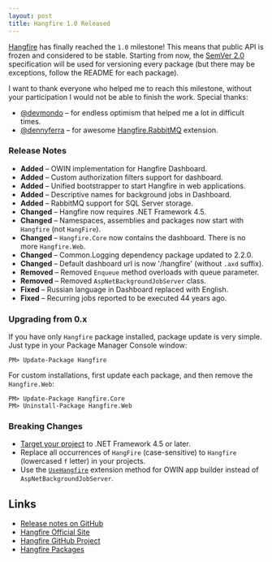```yaml
---
layout: post
title: Hangfire 1.0 Released
---
```


[Hangfire](http://hangfire.io) has finally reached the `1.0` milestone! This means that public API is frozen and considered to be stable. Starting from now, the [SemVer 2.0](http://semver.org) specification will be used for versioning every package (but there may be exceptions, follow the README for each package).

I want to thank everyone who helped me to reach this milestone, without your participation I would not be able to finish the work. Special thanks:

* [@devmondo](https://github.com/devmondo) – for endless optimism that helped me a lot in difficult times.
* [@dennyferra](https://github.com/dennyferra) – for awesome [Hangfire.RabbitMQ](https://www.nuget.org/packages/Hangfire.SqlServer.RabbitMQ/) extension.

### Release Notes

* **Added** – OWIN implementation for Hangfire Dashboard.
* **Added** – Custom authorization filters support for dashboard.
* **Added** – Unified bootstrapper to start Hangfire in web applications.
* **Added** – Descriptive names for background jobs in Dashboard.
* **Added** – RabbitMQ support for SQL Server storage.
* **Changed** – Hangfire now requires .NET Framework 4.5.
* **Changed** – Namespaces, assemblies and packages now start with `Hangfire` (not `HangFire`).
* **Changed** – `Hangfire.Core` now contains the dashboard. There is no more `Hangfire.Web`.
* **Changed** – Common.Logging dependency package updated to 2.2.0.
* **Changed** – Default dashboard url is now '/hangfire' (without `.axd` suffix).
* **Removed** – Removed `Enqueue` method overloads with queue parameter.
* **Removed** – Removed `AspNetBackgroundJobServer` class.
* **Fixed** – Russian language in Dashboard replaced with English.
* **Fixed** – Recurring jobs reported to be executed 44 years ago.

### Upgrading from 0.x

If you have only `Hangfire` package installed, package update is very simple. Just type in your Package Manager Console window:

```
PM> Update-Package Hangfire
```

For custom installations, first update each package, and then remove the `Hangfire.Web`:

```
PM> Update-Package Hangfire.Core
PM> Uninstall-Package Hangfire.Web
```

### Breaking Changes

* [Target your project](http://msdn.microsoft.com/en-us/library/bb398202.aspx) to .NET Framework 4.5 or later.
* Replace all occurrences of `HangFire` (case-sensitive) to `Hangfire` (lowercased `f` letter) in your projects.
* Use the [`UseHangfire`](http://docs.hangfire.io/en/latest/users-guide/getting-started/owin-bootstrapper.html) extension method for OWIN app builder instead of `AspNetBackgroundJobServer`.

## Links

* [Release notes on GitHub](https://github.com/HangfireIO/Hangfire/releases/tag/v1.0)
* [Hangfire Official Site](http://hangfire.io)
* [Hangfire GitHub Project](https://github.com/HangfireIO/Hangfire)
* [Hangfire Packages](https://www.nuget.org/packages?q=hangfire)